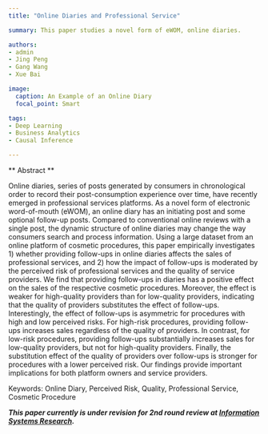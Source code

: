 ```yaml
---
title: "Online Diaries and Professional Service"

summary: This paper studies a novel form of eWOM, online diaries.

authors:
- admin
- Jing Peng
- Gang Wang
- Xue Bai

image:
  caption: An Example of an Online Diary
  focal_point: Smart

tags:
- Deep Learning
- Business Analytics
- Causal Inference

---
```


** Abstract **

Online diaries, series of posts generated by consumers in chronological order to record their post-consumption experience over time, have recently emerged in professional services platforms. As a novel form of electronic word-of-mouth (eWOM), an online diary has an initiating post and some optional follow-up posts. Compared to conventional online reviews with a single post, the dynamic structure of online diaries may change the way consumers search and process information. Using a large dataset from an online platform of cosmetic procedures, this paper empirically investigates 1) whether providing follow-ups in online diaries affects the sales of professional services, and 2) how the impact of follow-ups is moderated by the perceived risk of professional services and the quality of service providers. We find that providing follow-ups in diaries has a positive effect on the sales of the respective cosmetic procedures. Moreover, the effect is weaker for high-quality providers than for low-quality providers, indicating that the quality of providers substitutes the effect of follow-ups. Interestingly, the effect of follow-ups is asymmetric for procedures with high and low perceived risks. For high-risk procedures, providing follow-ups increases sales regardless of the quality of providers. In contrast, for low-risk procedures, providing follow-ups substantially increases sales for low-quality providers, but not for high-quality providers. Finally, the substitution effect of the quality of providers over follow-ups is stronger for procedures with a lower perceived risk. Our findings provide important implications for both platform owners and service providers. 

Keywords: Online Diary, Perceived Risk, Quality, Professional Service, Cosmetic Procedure


**_This paper currently is under revision for 2nd round review at [Information Systems Research](https://pubsonline.informs.org/journal/isre)._**
